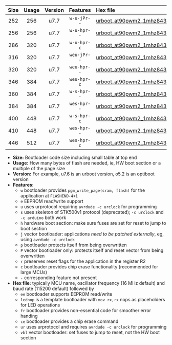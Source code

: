 |Size|Usage|Version|Features|Hex file|
|:-:|:-:|:-:|:-:|:--|
|252|256|u7.7|`w-u-jPr--`|[urboot_at90pwm2_1mhz8432_57600bps_lednop_ur_vbl.hex](https://raw.githubusercontent.com/stefanrueger/urboot.hex/main/mcus/at90pwm2/fcpu_1mhz8432/57600_bps/urboot_at90pwm2_1mhz8432_57600bps_lednop_ur_vbl.hex)|
|256|256|u7.7|`w-u-hpr--`|[urboot_at90pwm2_1mhz8432_57600bps_lednop_fr_ur.hex](https://raw.githubusercontent.com/stefanrueger/urboot.hex/main/mcus/at90pwm2/fcpu_1mhz8432/57600_bps/urboot_at90pwm2_1mhz8432_57600bps_lednop_fr_ur.hex)|
|286|320|u7.7|`w-u-hpr-c`|[urboot_at90pwm2_1mhz8432_57600bps_lednop_fr_ce_ur.hex](https://raw.githubusercontent.com/stefanrueger/urboot.hex/main/mcus/at90pwm2/fcpu_1mhz8432/57600_bps/urboot_at90pwm2_1mhz8432_57600bps_lednop_fr_ce_ur.hex)|
|316|320|u7.7|`weu-jPr--`|[urboot_at90pwm2_1mhz8432_57600bps_ee_lednop_ur_vbl.hex](https://raw.githubusercontent.com/stefanrueger/urboot.hex/main/mcus/at90pwm2/fcpu_1mhz8432/57600_bps/urboot_at90pwm2_1mhz8432_57600bps_ee_lednop_ur_vbl.hex)|
|320|320|u7.7|`weu-hpr--`|[urboot_at90pwm2_1mhz8432_57600bps_ee_lednop_fr_ur.hex](https://raw.githubusercontent.com/stefanrueger/urboot.hex/main/mcus/at90pwm2/fcpu_1mhz8432/57600_bps/urboot_at90pwm2_1mhz8432_57600bps_ee_lednop_fr_ur.hex)|
|346|384|u7.7|`weu-hpr-c`|[urboot_at90pwm2_1mhz8432_57600bps_ee_lednop_fr_ce_ur.hex](https://raw.githubusercontent.com/stefanrueger/urboot.hex/main/mcus/at90pwm2/fcpu_1mhz8432/57600_bps/urboot_at90pwm2_1mhz8432_57600bps_ee_lednop_fr_ce_ur.hex)|
|360|384|u7.7|`w-s-hpr--`|[urboot_at90pwm2_1mhz8432_57600bps_lednop_fr.hex](https://raw.githubusercontent.com/stefanrueger/urboot.hex/main/mcus/at90pwm2/fcpu_1mhz8432/57600_bps/urboot_at90pwm2_1mhz8432_57600bps_lednop_fr.hex)|
|384|384|u7.7|`wes-hpr--`|[urboot_at90pwm2_1mhz8432_57600bps_ee.hex](https://raw.githubusercontent.com/stefanrueger/urboot.hex/main/mcus/at90pwm2/fcpu_1mhz8432/57600_bps/urboot_at90pwm2_1mhz8432_57600bps_ee.hex)|
|400|448|u7.7|`w-s-hpr-c`|[urboot_at90pwm2_1mhz8432_57600bps_lednop_fr_ce.hex](https://raw.githubusercontent.com/stefanrueger/urboot.hex/main/mcus/at90pwm2/fcpu_1mhz8432/57600_bps/urboot_at90pwm2_1mhz8432_57600bps_lednop_fr_ce.hex)|
|410|448|u7.7|`wes-hpr--`|[urboot_at90pwm2_1mhz8432_57600bps_ee_lednop_fr.hex](https://raw.githubusercontent.com/stefanrueger/urboot.hex/main/mcus/at90pwm2/fcpu_1mhz8432/57600_bps/urboot_at90pwm2_1mhz8432_57600bps_ee_lednop_fr.hex)|
|446|512|u7.7|`wes-hpr-c`|[urboot_at90pwm2_1mhz8432_57600bps_ee_lednop_fr_ce.hex](https://raw.githubusercontent.com/stefanrueger/urboot.hex/main/mcus/at90pwm2/fcpu_1mhz8432/57600_bps/urboot_at90pwm2_1mhz8432_57600bps_ee_lednop_fr_ce.hex)|

- **Size:** Bootloader code size including small table at top end
- **Usage:** How many bytes of flash are needed, ie, HW boot section or a multiple of the page size
- **Version:** For example, u7.6 is an urboot version, o5.2 is an optiboot version
- **Features:**
  + `w` bootloader provides `pgm_write_page(sram, flash)` for the application at `FLASHEND-4+1`
  + `e` EEPROM read/write support
  + `u` uses urprotocol requiring `avrdude -c urclock` for programming
  + `s` uses skeleton of STK500v1 protocol (deprecated); `-c urclock` and `-c arduino` both work
  + `h` hardware boot section: make sure fuses are set for reset to jump to boot section
  + `j` vector bootloader: applications *need to be patched externally*, eg, using `avrdude -c urclock`
  + `p` bootloader protects itself from being overwritten
  + `P` vector bootloader only: protects itself and reset vector from being overwritten
  + `r` preserves reset flags for the application in the register R2
  + `c` bootloader provides chip erase functionality (recommended for large MCUs)
  + `-` corresponding feature not present
- **Hex file:** typically MCU name, oscillator frequency (16 MHz default) and baud rate (115200 default) followed by
  + `ee` bootloader supports EEPROM read/write
  + `lednop` is a template bootloader with `mov rx,rx` nops as placeholders for LED operations
  + `fr` bootloader provides non-essential code for smoother error handing
  + `ce` bootloader provides a chip erase command
  + `ur` uses urprotocol and requires `avrdude -c urclock` for programming
  + `vbl` vector bootloader: set fuses to jump to reset, not the HW boot section
